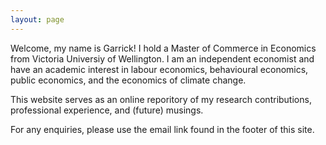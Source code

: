 ```yaml
---
layout: page
---
```


Welcome, my name is Garrick! I hold a Master of Commerce in Economics from Victoria Universiy of Wellington. I am an independent economist and have an academic interest in labour economics, behavioural economics, public economics, and the economics of climate change.

This website serves as an online reporitory of my research contributions, professional experience, and (future) musings.

For any enquiries, please use the email link found in the footer of this site.
